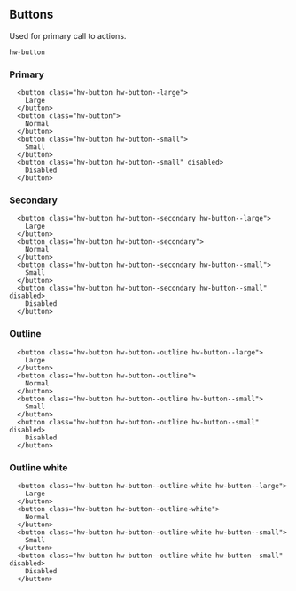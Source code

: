 ## Buttons

Used for primary call to actions.

```code
hw-button
```

### Primary

```html|span-4,plain,light
  <button class="hw-button hw-button--large">
    Large
  </button>
  <button class="hw-button">
    Normal
  </button>
  <button class="hw-button hw-button--small">
    Small
  </button>
  <button class="hw-button hw-button--small" disabled>
    Disabled
  </button>
```

### Secondary

```html|span-4,plain,light
  <button class="hw-button hw-button--secondary hw-button--large">
    Large
  </button>
  <button class="hw-button hw-button--secondary">
    Normal
  </button>
  <button class="hw-button hw-button--secondary hw-button--small">
    Small
  </button>
  <button class="hw-button hw-button--secondary hw-button--small" disabled>
    Disabled
  </button>
```

### Outline

```html|span-4,plain,light
  <button class="hw-button hw-button--outline hw-button--large">
    Large
  </button>
  <button class="hw-button hw-button--outline">
    Normal
  </button>
  <button class="hw-button hw-button--outline hw-button--small">
    Small
  </button>
  <button class="hw-button hw-button--outline hw-button--small" disabled>
    Disabled
  </button>
```

### Outline white

```html|span-4,plain,dark
  <button class="hw-button hw-button--outline-white hw-button--large">
    Large
  </button>
  <button class="hw-button hw-button--outline-white">
    Normal
  </button>
  <button class="hw-button hw-button--outline-white hw-button--small">
    Small
  </button>
  <button class="hw-button hw-button--outline-white hw-button--small" disabled>
    Disabled
  </button>
```
